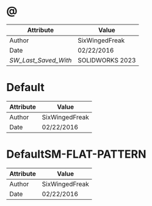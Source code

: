 # @
| Attribute | Value |
| ---  | ---     |
| Author | SixWingedFreak |
| Date | 02/22/2016 |
| _SW_Last_Saved_With_ | SOLIDWORKS 2023 |
# Default
| Attribute | Value |
| ---  | ---     |
| Author | SixWingedFreak |
| Date | 02/22/2016 |
# DefaultSM-FLAT-PATTERN
| Attribute | Value |
| ---  | ---     |
| Author | SixWingedFreak |
| Date | 02/22/2016 |
